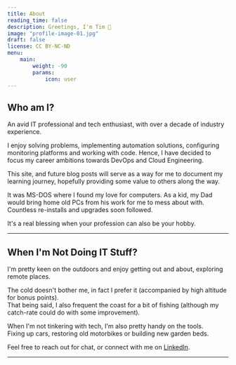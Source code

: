```yaml
---
title: About
reading_time: false
description: Greetings, I'm Tim 👋
image: "profile-image-01.jpg"
draft: false
license: CC BY-NC-ND
menu:
    main: 
        weight: -90
        params:
            icon: user
---
```


## Who am I?

An avid IT professional and tech enthusiast, with over a decade of industry experience.  

I enjoy solving problems, implementing automation solutions, configuring monitoring platforms and working with code. Hence, I have decided to focus my career ambitions towards DevOps and Cloud Engineering. 

This site, and future blog posts will serve as a way for me to document my learning journey, hopefully providing some value to others along the way.  

It was MS-DOS where I found my love for computers. As a kid, my Dad would bring home old PCs from his work for me to mess about with. Countless re-installs and upgrades soon followed.  

It's a real blessing when your profession can also be your hobby.  

---

## When I'm Not Doing IT Stuff?

I'm pretty keen on the outdoors and enjoy getting out and about, exploring remote places.  

The cold doesn't bother me, in fact I prefer it (accompanied by high altitude for bonus points).  
That being said, I also frequent the coast for a bit of fishing (although my catch-rate could do with some improvement).  

When I'm not tinkering with tech, I'm also pretty handy on the tools.  
Fixing up cars, restoring old motorbikes or building new garden beds.  

Feel free to reach out for chat, or connect with me on [LinkedIn](https://www.linkedin.com/in/tshandnz).  

---
